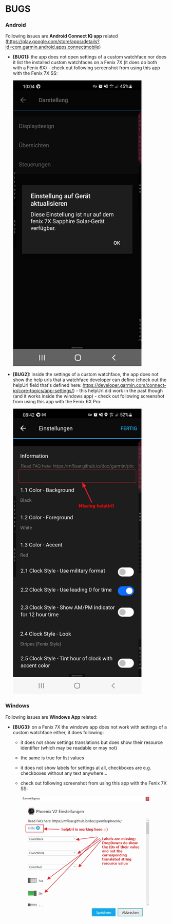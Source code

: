 # BUGS

### Android

Following issues are **Android Connect IQ app** related (https://play.google.com/store/apps/details?id=com.garmin.android.apps.connectmobile)

* **[BUG1]:** the app does not open settings of a custom watchface nor does it list the installed custom watchfaces on a Fenix 7X (it does do both with a Fenix 6X) - check out following screenshot from using this app with the Fenix 7X SS:

  <img src="Android_Fenix7X.jpg" width="400">

* **[BUG2]:** inside the settings of a custom watchface, the app does not show the help urls that a watchface developer can define (check out the helpUrl field that's defined here: https://developer.garmin.com/connect-iq/core-topics/app-settings/) - this helpUrl did work in the past though (and it works inside the windows app) - check out following screenshot from using this app with the Fenix 6X Pro:

  <img src="Android_Fenix6x_helpUrl.jpg" width="400">

### Windows

Following issues are **Windows App** related:

* **[BUG3]:** on a Fenix 7X the windows app does not work with settings of a custom watchface either, it does following:
  * it does not show settings translations but does show their resource identifier (which may be readable or may not)
  * the same is true for list values
  * it does not show labels for settings at all, checkboxes are e.g. checkboxes without any text anywhere...
  * check out following screenshot from using this app with the Fenix 7X SS:

    <img src="Window_Fenix7X_missing_texts.jpg" width="400">

        
